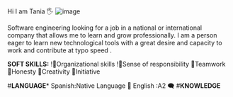 Hi I am Tania :raised_hand_with_fingers_splayed:
![image](https://github.com/TaniaTo/TaniaTo/assets/79595311/1333b4cc-d4a5-47eb-8159-6ffba6cc5436)


Software engineering looking for a job in a national or international
company that allows me to learn and grow professionally.
I am a person eager to learn new technological tools with a great desire
and capacity to work and contribute at typo speed .

**SOFT SKILLS:**
!:rose:Organizational skills
!:rose:Sense of responsibility
:rose:Teamwork
:rose:Honesty
:rose:Creativity
:rose:Initiative

#**LANGUAGE***
Spanish:Native Language :speech_balloon:
English :A2 :left_speech_bubble:
#**KNOWLEDGE**
